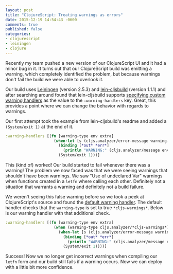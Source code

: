 ```yaml
---
layout: post
title: "ClojureScript: Treating warnings as errors"
date: 2015-12-19 14:54:43 -0600
comments: true
published: false
categories: 
- clojurescript
- leiningen
- clojure
---
```


Recently my team pushed a new version of our ClojureScript UI and it
had a minor bug in it. It turns out that our ClojureScript build was
emitting a warning, which completely identified the problem, but
because warnings don't fail the build we were able to overlook it.

Our build uses [Leiningen](http://leiningen.org/) (version 2.5.3) and
[lein-cljsbuild](https://github.com/emezeske/lein-cljsbuild) (version
1.1.1) and after searching around found that lein-cljsbuild supports
[specifying custom warning handlers](https://github.com/emezeske/lein-cljsbuild#custom-warning-handlers)
as the value to the `:warning-handlers` key. Great, this provides a
point where we can change the behavior with regards to warnings.

Our first attempt took the example from lein-cljsbuild's readme and
added a `(System/exit 1)` at the end of it.

```clojure
:warning-handlers [(fn [warning-type env extra]
                     (when-let [s (cljs.analyzer/error-message warning-type extra)]
                       (binding [*out* *err*]
                         (println "WARNING:" (cljs.analyzer/message env s)))
                       (System/exit 1)))]
```

This (kind of) worked! Our build started to fail whenever there was a
warning! The problem we now faced was that we were seeing warnings
that shouldn't have been warnings. We saw "Use of undeclared Var"
warnings when functions created in a `letfn` where calling each other.
Definitely not a situation that warrants a warning and definitely not
a build failure. 

We weren't seeing this false warning before so we took a peek at
ClojureScript's source and found the
[default warning handler](https://github.com/clojure/clojurescript/blob/452edf43927566cc0ea0a3846706c0294cef235d/src/main/clojure/cljs/analyzer.cljc#L360-L366).
The default handler checks that the `warning-type` is set to true
`*cljs-warnings*`. Below is our warning handler with that additional check.

```clojure
:warning-handlers [(fn [warning-type env extra]
                     (when (warning-type cljs.analyzer/*cljs-warnings*)
                       (when-let [s (cljs.analyzer/error-message warning-type extra)]
                         (binding [*out* *err*]
                           (println "WARNING:" (cljs.analyzer/message env s)))
                         (System/exit 1))))]
```

Success! Now we no longer get incorrect warnings when compiling our
`letfn` form and our build still fails if a warning occurs. Now we can
deploy with a little bit more confidence.
